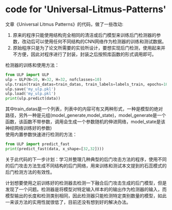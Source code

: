 # code for 'Universal-Litmus-Patterns'
文章《Universal Litmus Patterns》的代码，做了一些改动:
1. 原来的程序只能使用结构完全相同的清洁或后门模型来训练后门检测器的参数，改动后可以使用任何不同结构的CNN网络作为检测器的训练和测试数据。
2. 原始程序只是为了论文所需要的实验所设计，要想实现后门检测，使用起来并不方便，因此对程序进行了封装，封装之后按照库函数的形式调用即可。

检测器的训练和使用方法：
```python
from ULP import ULP
ulp = ULP(N=10, W=32, H=32, nofclasses=10)
ulp.train(train_datas=train_datas, train_labels=labels_train, epochs=100)
ulp.save('my_ulp.pkl')
ulp.load('my_ulp.pkl')
print(ulp.predict(data))
```
其中train_datas是一个列表，列表中的内容可有又两种形式，一种是模型的绝对路径，另外一种是元组(model_generate,model_state)，model_generate是一个函数，该函数不带参数，调用会生成一个参数随机的伸进网络，model_state是该神经网络训练好的参数)  
使用内置参数快速进行检测的方法：
```python
from ULP import predict_fast
print(predict_fast(data, x_shape=[32,32])))
```

关于此代码的下一步计划：学习并整理几种典型的后门攻击方法的程序，使用不同的后门攻击方法生成不同结构的后门网络，用来训练和测试本文提到的石蕊模式的后门检测方法的有效性。

计划想要使用之前训练好的检测器去检测一下融合后门攻击生成的后门模型，但是发现了一个问题。检测器是将模型对特定输入样本的的输出作为检测器的输入，而模型输出的长度和检测类别相同，因此检测器只能检测特定类别数量的模型，如此一来该方法的实用性就很低了，目前还没有想到好的解决办法。

